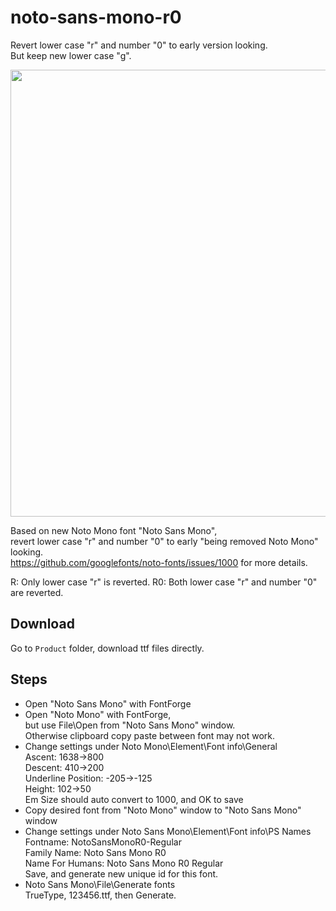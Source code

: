 # noto-sans-mono-r0

Revert lower case "r" and number "0" to early version looking.  
But keep new lower case "g".

<img src="https://user-images.githubusercontent.com/10773245/197983079-f3b22d3a-2ceb-4ea2-b774-f80010a8ef1e.png" width=715/>

Based on new Noto Mono font "Noto Sans Mono",  
revert lower case "r" and number "0" to early "being removed Noto Mono" looking.  
https://github.com/googlefonts/noto-fonts/issues/1000 for more details.

R: Only lower case "r" is reverted.
R0: Both lower case "r" and number "0" are reverted.

## Download

Go to `Product` folder, download ttf files directly.

## Steps

- Open "Noto Sans Mono" with FontForge
- Open "Noto Mono" with FontForge,<br>
  but use File\Open from "Noto Sans Mono" window.<br>
  Otherwise clipboard copy paste between font may not work.
- Change settings under Noto Mono\Element\Font info\General<br>
  Ascent: 1638->800<br>
  Descent: 410->200<br>
  Underline Position: -205->-125<br>
  Height: 102->50<br>
  Em Size should auto convert to 1000, and OK to save
- Copy desired font from "Noto Mono" window to "Noto Sans Mono" window
- Change settings under Noto Sans Mono\Element\Font info\PS Names<br>
  Fontname: NotoSansMonoR0-Regular<br>
  Family Name: Noto Sans Mono R0<br>
  Name For Humans: Noto Sans Mono R0 Regular<br>
  Save, and generate new unique id for this font.
- Noto Sans Mono\File\Generate fonts<br>
  TrueType, 123456.ttf, then Generate.
